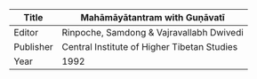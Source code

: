 |Title | Mahāmāyātantram with Guṇāvatī 
| --- | --- 
|Editor | Rinpoche, Samdong & Vajravallabh Dwivedi
|Publisher | Central Institute of Higher Tibetan Studies
|Year | 1992